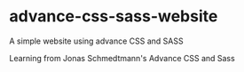 # advance-css-sass-website

A simple website using advance CSS and SASS


Learning from Jonas Schmedtmann's Advance CSS and Sass
